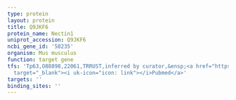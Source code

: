 ```yaml
---
type: protein
layout: protein
title: Q9JKF6
protein_name: Nectin1
uniprot_accession: Q9JKF6
ncbi_gene_id: '58235'
organism: Mus musculus
function: target gene
tfs: 'Tp63,O88898,22061,TRRUST,inferred by curator,&ensp;<a href="https://www.ncbi.nlm.nih.gov/pubmed/?term=25387952%5Buid%5D"
  target="_blank"><i uk-icon="icon: link"></i>Pubmed</a>'
targets: ''
binding_sites: ''
---
```

